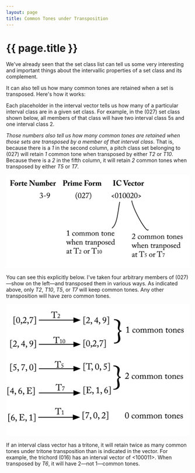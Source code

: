 ```yaml
---
layout: page
title: Common Tones under Transposition
---
```


{{ page.title }}
================

We've already seen that the set class list can tell us some very interesting and important things about the intervallic properties of a set class and its complement.

It can also tell us how many common tones are retained when a set is transposed.  Here's how it works:

Each placeholder in the interval vector tells us how many of a particular interval class are in a given set class. For example, in the (027) set class shown below, all members of that class will have two interval class 5s and one interval class 2. 

*Those numbers also tell us how many common tones are retained when those sets are transposed by a member of that interval class*. That is, because there is a *1* in the second column, a pitch class set belonging to (027) will retain *1* common tone when transposed by either *T2* or *T10*. Because there is a *2* in the fifth column, it will retain *2* common tones when transposed by either *T5* or *T7*.

[![](/images/postTonal/commonTonesUnderTransposition.png)](/images/postTonal/commonTonesUnderTransposition.png)

You can see this explicitly below. I've taken four arbitrary members of (027)—show on the left—and transposed them in various ways. As indicated above, only *T2*, *T10*, *T5*, or *T7* will keep common tones. Any other transposition will have zero common tones.

[![](/images/postTonal/commonTonesUnderTransposition2.png)](/images/postTonal/commonTonesUnderTransposition2.png) 

If an interval class vector has a tritone, it will retain twice as many common tones under tritone transposition than is indicated in the vector. For example, the trichord (016) has an interval vector of <100011>. When transposed by *T6*, it will have 2—not 1—common tones.

